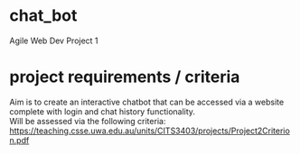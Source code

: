 # chat_bot
Agile Web Dev Project 1  
# project requirements / criteria
Aim is to create an interactive chatbot that can be accessed via a website complete with login and chat history functionality.  
Will be assessed via the following criteria: https://teaching.csse.uwa.edu.au/units/CITS3403/projects/Project2Criterion.pdf  
